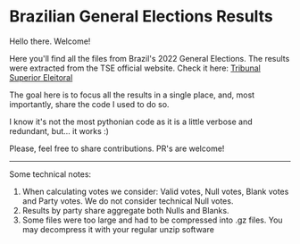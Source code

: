 # Brazilian General Elections Results

Hello there.
Welcome!

Here you'll find all the files from Brazil's 2022 General Elections.
The results were extracted from the TSE official website. Check it here: <a href="https://dadosabertos.tse.jus.br/dataset/resultados-2022" target="_blank">Tribunal Superior Eleitoral</a>

The goal here is to focus all the results in a single place, and, most importantly, share the code I used to do so.

I know it's not the most pythonian code as it is a little verbose and redundant, but... it works :)

Please, feel free to share contributions. PR's are welcome!


----------------------------

Some technical notes:
1. When calculating votes we consider: Valid votes, Null votes, Blank votes and Party votes. We do not consider technical Null votes.
2. Results by party share aggregate both Nulls and Blanks.
3. Some files were too large and had to be compressed into .gz files. You may decompress it with your regular unzip software
